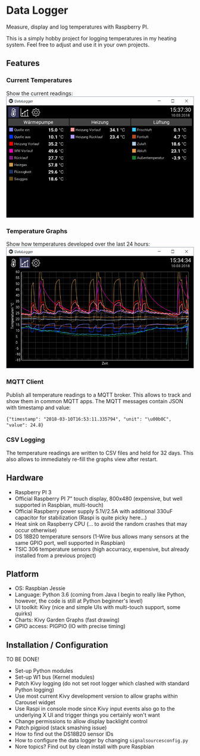 # Data Logger
Measure, display and log temperatures with Raspberry PI.

This is a simply hobby project for logging temperatures in my heating system. Feel free to adjust and use it in your own projects.

## Features

### Current Temperatures
Show the current readings:
![Measurements View](screenshots/measurements.png)

### Temperature Graphs
Show how temperatures developed over the last 24 hours:
![Graphs View](screenshots/graphs.png)

### MQTT Client
Publish all temperature readings to a MQTT broker. This allows to track and show them in common MQTT apps.
The MQTT messages contain JSON with timestamp and value:

    {"timestamp": "2018-03-10T16:53:11.335794", "unit": "\u00b0C", "value": 24.8}

### CSV Logging
The temperature readings are written to CSV files and held for 32 days. This also allows to immediately re-fill the graphs view after restart.

## Hardware

- Raspberry PI 3
- Official Raspberry PI 7" touch display, 800x480 (expensive, but well supported in Raspbian, multi-touch)
- Official Raspberry power supply 5.1V/2.5A with additional 330uF capacitor for stabilization (Raspi is quite picky here...)
- Heat sink on Raspberry CPU (... to avoid the random crashes that may occur otherwise)
- DS 18B20 temperature sensors (1-Wire bus allows many sensors at the same GPIO port, well supported in Raspbian)
- TSIC 306 temperature sensors (high accurracy, expensive, but already installed from a previous project)

## Platform

- OS: Raspbian Jessie
- Language: Python 3.6 (coming from Java I begin to really like Python, however, the code is still at Python beginner's level)
- UI toolkit: Kivy (nice and simple UIs with multi-touch support, some quirks)
- Charts: Kivy Garden Graphs (fast drawing)
- GPIO access: PIGPIO (IO with precise timing)

## Installation / Configuration

TO BE DONE!
- Set-up Python modules
- Set-up W1 bus (Kernel modules)
- Patch Kivy logging (do not set root logger which clashed with standard Python logging)
- Use most current Kivy development version to allow graphs within Carousel widget
- Use Raspi in console mode since Kivy input events also go to the underlying X UI and trigger things you certainly won't want
- Change permissions to allow display backlight control
- Patch pigpiod (stack smashing issue)
- How to find out the DS18B20 sensor IDs
- How to configure the data logger by changing `signalsourcesconfig.py`
- Nore topics? Find out by clean install with pure Raspbian
